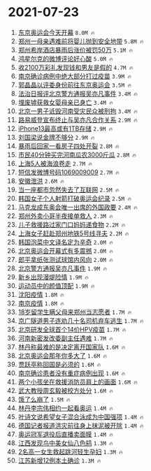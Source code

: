 # 2021-07-23

1. [东京奥运会今天开幕](https://s.weibo.com/weibo?q=%23%E4%B8%9C%E4%BA%AC%E5%A5%A5%E8%BF%90%E4%BC%9A%E4%BB%8A%E5%A4%A9%E5%BC%80%E5%B9%95%23&Refer=top) `8.0M 🔥`
1. [郑州一母亲遇难前将婴儿抛到安全地带](https://s.weibo.com/weibo?q=%23%E9%83%91%E5%B7%9E%E4%B8%80%E6%AF%8D%E4%BA%B2%E9%81%87%E9%9A%BE%E5%89%8D%E5%B0%86%E5%A9%B4%E5%84%BF%E6%8A%9B%E5%88%B0%E5%AE%89%E5%85%A8%E5%9C%B0%E5%B8%A6%23&Refer=top) `5.8M 🔥`
1. [郑州希岸酒店暴雨后涨价被罚50万](https://s.weibo.com/weibo?q=%23%E9%83%91%E5%B7%9E%E5%B8%8C%E5%B2%B8%E9%85%92%E5%BA%97%E6%9A%B4%E9%9B%A8%E5%90%8E%E6%B6%A8%E4%BB%B7%E8%A2%AB%E7%BD%9A50%E4%B8%87%23&Refer=top) `5.1M 🔥`
1. [鸿星尔克的微博评论好心酸](https://s.weibo.com/weibo?q=%23%E9%B8%BF%E6%98%9F%E5%B0%94%E5%85%8B%E7%9A%84%E5%BE%AE%E5%8D%9A%E8%AF%84%E8%AE%BA%E5%A5%BD%E5%BF%83%E9%85%B8%23&Refer=top) `5.0M 🔥`
1. [收2100万彩礼发现钱和男友是假的](https://s.weibo.com/weibo?q=%23%E6%94%B62100%E4%B8%87%E5%BD%A9%E7%A4%BC%E5%8F%91%E7%8E%B0%E9%92%B1%E5%92%8C%E7%94%B7%E5%8F%8B%E6%98%AF%E5%81%87%E7%9A%84%23&Refer=top) `4.7M 🔥`
1. [南京确诊病例中绝大部分打过疫苗](https://s.weibo.com/weibo?q=%23%E5%8D%97%E4%BA%AC%E7%A1%AE%E8%AF%8A%E7%97%85%E4%BE%8B%E4%B8%AD%E7%BB%9D%E5%A4%A7%E9%83%A8%E5%88%86%E6%89%93%E8%BF%87%E7%96%AB%E8%8B%97%23&Refer=top) `3.9M 🔥`
1. [郭晶晶以评委身份前往东京奥运会](https://s.weibo.com/weibo?q=%23%E9%83%AD%E6%99%B6%E6%99%B6%E4%BB%A5%E8%AF%84%E5%A7%94%E8%BA%AB%E4%BB%BD%E5%89%8D%E5%BE%80%E4%B8%9C%E4%BA%AC%E5%A5%A5%E8%BF%90%E4%BC%9A%23&Refer=top) `3.5M 🔥`
1. [法治日报评北京警方通报吴亦凡事件](https://s.weibo.com/weibo?q=%23%E6%B3%95%E6%B2%BB%E6%97%A5%E6%8A%A5%E8%AF%84%E5%8C%97%E4%BA%AC%E8%AD%A6%E6%96%B9%E9%80%9A%E6%8A%A5%E5%90%B4%E4%BA%A6%E5%87%A1%E4%BA%8B%E4%BB%B6%23&Refer=top) `3.4M 🔥`
1. [埋废墟获救女婴母亲已身亡](https://s.weibo.com/weibo?q=%23%E5%9F%8B%E5%BA%9F%E5%A2%9F%E8%8E%B7%E6%95%91%E5%A5%B3%E5%A9%B4%E6%AF%8D%E4%BA%B2%E5%B7%B2%E8%BA%AB%E4%BA%A1%23&Refer=top) `3.4M 🔥`
1. [北京一男子诋毁河南受灾民众被刑拘](https://s.weibo.com/weibo?q=%23%E5%8C%97%E4%BA%AC%E4%B8%80%E7%94%B7%E5%AD%90%E8%AF%8B%E6%AF%81%E6%B2%B3%E5%8D%97%E5%8F%97%E7%81%BE%E6%B0%91%E4%BC%97%E8%A2%AB%E5%88%91%E6%8B%98%23&Refer=top) `3.4M 🔥`
1. [路易威登宣布终止与吴亦凡合作关系](https://s.weibo.com/weibo?q=%23%E8%B7%AF%E6%98%93%E5%A8%81%E7%99%BB%E5%AE%A3%E5%B8%83%E7%BB%88%E6%AD%A2%E4%B8%8E%E5%90%B4%E4%BA%A6%E5%87%A1%E5%90%88%E4%BD%9C%E5%85%B3%E7%B3%BB%23&Refer=top) `2.9M 🔥`
1. [iPhone13最高或有1TB存储](https://s.weibo.com/weibo?q=%23iPhone13%E6%9C%80%E9%AB%98%E6%88%96%E6%9C%891TB%E5%AD%98%E5%82%A8%23&Refer=top) `2.9M 🔥`
1. [刘国梁说金牌不够分](https://s.weibo.com/weibo?q=%23%E5%88%98%E5%9B%BD%E6%A2%81%E8%AF%B4%E9%87%91%E7%89%8C%E4%B8%8D%E5%A4%9F%E5%88%86%23&Refer=top) `2.9M 🔥`
1. [暴雨后回家一看房子四处开裂](https://s.weibo.com/weibo?q=%23%E6%9A%B4%E9%9B%A8%E5%90%8E%E5%9B%9E%E5%AE%B6%E4%B8%80%E7%9C%8B%E6%88%BF%E5%AD%90%E5%9B%9B%E5%A4%84%E5%BC%80%E8%A3%82%23&Refer=top) `2.8M 🔥`
1. [市民40分钟买完河南瓜农3000斤瓜](https://s.weibo.com/weibo?q=%23%E5%B8%82%E6%B0%9140%E5%88%86%E9%92%9F%E4%B9%B0%E5%AE%8C%E6%B2%B3%E5%8D%97%E7%93%9C%E5%86%9C3000%E6%96%A4%E7%93%9C%23&Refer=top) `2.8M 🔥`
1. [上海5人被海浪卷走](https://s.weibo.com/weibo?q=%23%E4%B8%8A%E6%B5%B75%E4%BA%BA%E8%A2%AB%E6%B5%B7%E6%B5%AA%E5%8D%B7%E8%B5%B0%23&Refer=top) `2.7M 🔥`
1. [短信发微博号码1069009009](https://s.weibo.com/weibo?q=%E7%9F%AD%E4%BF%A1%E5%8F%91%E5%BE%AE%E5%8D%9A%E5%8F%B7%E7%A0%811069009009&Refer=top) `2.7M 🔥`
1. [安徽泄洪](https://s.weibo.com/weibo?q=%23%E5%AE%89%E5%BE%BD%E6%B3%84%E6%B4%AA%23&Refer=top) `2.6M 🔥`
1. [当一座都市忽然失去了互联网](https://s.weibo.com/weibo?q=%23%E5%BD%93%E4%B8%80%E5%BA%A7%E9%83%BD%E5%B8%82%E5%BF%BD%E7%84%B6%E5%A4%B1%E5%8E%BB%E4%BA%86%E4%BA%92%E8%81%94%E7%BD%91%23&Refer=top) `2.5M 🔥`
1. [韩国女子个人射箭打破奥运会纪录](https://s.weibo.com/weibo?q=%23%E9%9F%A9%E5%9B%BD%E5%A5%B3%E5%AD%90%E4%B8%AA%E4%BA%BA%E5%B0%84%E7%AE%AD%E6%89%93%E7%A0%B4%E5%A5%A5%E8%BF%90%E4%BC%9A%E7%BA%AA%E5%BD%95%23&Refer=top) `2.5M 🔥`
1. [马克龙成东奥会唯一出席的外国政要](https://s.weibo.com/weibo?q=%23%E9%A9%AC%E5%85%8B%E9%BE%99%E6%88%90%E4%B8%9C%E5%A5%A5%E4%BC%9A%E5%94%AF%E4%B8%80%E5%87%BA%E5%B8%AD%E7%9A%84%E5%A4%96%E5%9B%BD%E6%94%BF%E8%A6%81%23&Refer=top) `2.4M 🔥`
1. [郑州外卖小哥半夜接单救人](https://s.weibo.com/weibo?q=%23%E9%83%91%E5%B7%9E%E5%A4%96%E5%8D%96%E5%B0%8F%E5%93%A5%E5%8D%8A%E5%A4%9C%E6%8E%A5%E5%8D%95%E6%95%91%E4%BA%BA%23&Refer=top) `2.3M 🔥`
1. [儿子救援路过家门口妈妈递食物](https://s.weibo.com/weibo?q=%23%E5%84%BF%E5%AD%90%E6%95%91%E6%8F%B4%E8%B7%AF%E8%BF%87%E5%AE%B6%E9%97%A8%E5%8F%A3%E5%A6%88%E5%A6%88%E9%80%92%E9%A3%9F%E7%89%A9%23&Refer=top) `2.2M 🔥`
1. [上海女子赶赴郑州地铁5号线寻夫](https://s.weibo.com/weibo?q=%23%E4%B8%8A%E6%B5%B7%E5%A5%B3%E5%AD%90%E8%B5%B6%E8%B5%B4%E9%83%91%E5%B7%9E%E5%9C%B0%E9%93%815%E5%8F%B7%E7%BA%BF%E5%AF%BB%E5%A4%AB%23&Refer=top) `2.2M 🔥`
1. [韩国泡菜中文译名定为辛奇](https://s.weibo.com/weibo?q=%23%E9%9F%A9%E5%9B%BD%E6%B3%A1%E8%8F%9C%E4%B8%AD%E6%96%87%E8%AF%91%E5%90%8D%E5%AE%9A%E4%B8%BA%E8%BE%9B%E5%A5%87%23&Refer=top) `2.0M 🔥`
1. [北京奥运会开幕式有多震撼](https://s.weibo.com/weibo?q=%23%E5%8C%97%E4%BA%AC%E5%A5%A5%E8%BF%90%E4%BC%9A%E5%BC%80%E5%B9%95%E5%BC%8F%E6%9C%89%E5%A4%9A%E9%9C%87%E6%92%BC%23&Refer=top) `2.0M 🔥`
1. [郎平拿纸张测试球馆内风向](https://s.weibo.com/weibo?q=%23%E9%83%8E%E5%B9%B3%E6%8B%BF%E7%BA%B8%E5%BC%A0%E6%B5%8B%E8%AF%95%E7%90%83%E9%A6%86%E5%86%85%E9%A3%8E%E5%90%91%23&Refer=top) `2.0M 🔥`
1. [北京警方通报吴亦凡事件](https://s.weibo.com/weibo?q=%23%E5%8C%97%E4%BA%AC%E8%AD%A6%E6%96%B9%E9%80%9A%E6%8A%A5%E5%90%B4%E4%BA%A6%E5%87%A1%E4%BA%8B%E4%BB%B6%23&Refer=top) `1.9M 🔥`
1. [新乡出现漫堤险情](https://s.weibo.com/weibo?q=%23%E6%96%B0%E4%B9%A1%E5%87%BA%E7%8E%B0%E6%BC%AB%E5%A0%A4%E9%99%A9%E6%83%85%23&Refer=top) `1.9M 🔥`
1. [运动员中的颜值顶配](https://s.weibo.com/weibo?q=%23%E8%BF%90%E5%8A%A8%E5%91%98%E4%B8%AD%E7%9A%84%E9%A2%9C%E5%80%BC%E9%A1%B6%E9%85%8D%23&Refer=top) `1.9M 🔥`
1. [沈阳疫情](https://s.weibo.com/weibo?q=%E6%B2%88%E9%98%B3%E7%96%AB%E6%83%85&Refer=top) `1.8M 🔥`
1. [南京疫情](https://s.weibo.com/weibo?q=%23%E5%8D%97%E4%BA%AC%E7%96%AB%E6%83%85%23&Refer=top) `1.8M 🔥`
1. [18岁留学生瞒父母来郑州当志愿者](https://s.weibo.com/weibo?q=%2318%E5%B2%81%E7%95%99%E5%AD%A6%E7%94%9F%E7%9E%92%E7%88%B6%E6%AF%8D%E6%9D%A5%E9%83%91%E5%B7%9E%E5%BD%93%E5%BF%97%E6%84%BF%E8%80%85%23&Refer=top) `1.7M 🔥`
1. [京广隧道男子连劝几十名司机弃车逃生](https://s.weibo.com/weibo?q=%23%E4%BA%AC%E5%B9%BF%E9%9A%A7%E9%81%93%E7%94%B7%E5%AD%90%E8%BF%9E%E5%8A%9D%E5%87%A0%E5%8D%81%E5%90%8D%E5%8F%B8%E6%9C%BA%E5%BC%83%E8%BD%A6%E9%80%83%E7%94%9F%23&Refer=top) `1.7M 🔥`
1. [北京研发全球首个14价HPV疫苗](https://s.weibo.com/weibo?q=%23%E5%8C%97%E4%BA%AC%E7%A0%94%E5%8F%91%E5%85%A8%E7%90%83%E9%A6%96%E4%B8%AA14%E4%BB%B7HPV%E7%96%AB%E8%8B%97%23&Refer=top) `1.7M 🔥`
1. [河南新密发改委副主任遇难](https://s.weibo.com/weibo?q=%23%E6%B2%B3%E5%8D%97%E6%96%B0%E5%AF%86%E5%8F%91%E6%94%B9%E5%A7%94%E5%89%AF%E4%B8%BB%E4%BB%BB%E9%81%87%E9%9A%BE%23&Refer=top) `1.7M 🔥`
1. [林丹称最难的是决定离开国家队](https://s.weibo.com/weibo?q=%23%E6%9E%97%E4%B8%B9%E7%A7%B0%E6%9C%80%E9%9A%BE%E7%9A%84%E6%98%AF%E5%86%B3%E5%AE%9A%E7%A6%BB%E5%BC%80%E5%9B%BD%E5%AE%B6%E9%98%9F%23&Refer=top) `1.6M 🔥`
1. [北京奥运会那年你多大了](https://s.weibo.com/weibo?q=%23%E5%8C%97%E4%BA%AC%E5%A5%A5%E8%BF%90%E4%BC%9A%E9%82%A3%E5%B9%B4%E4%BD%A0%E5%A4%9A%E5%A4%A7%E4%BA%86%23&Refer=top) `1.6M 🔥`
1. [贾跃亭称回国是必须的](https://s.weibo.com/weibo?q=%23%E8%B4%BE%E8%B7%83%E4%BA%AD%E7%A7%B0%E5%9B%9E%E5%9B%BD%E6%98%AF%E5%BF%85%E9%A1%BB%E7%9A%84%23&Refer=top) `1.6M 🔥`
1. [南京确诊患者没有重症病例出现](https://s.weibo.com/weibo?q=%23%E5%8D%97%E4%BA%AC%E7%A1%AE%E8%AF%8A%E6%82%A3%E8%80%85%E6%B2%A1%E6%9C%89%E9%87%8D%E7%97%87%E7%97%85%E4%BE%8B%E5%87%BA%E7%8E%B0%23&Refer=top) `1.6M 🔥`
1. [两个小孩坐在救援消防员肩上的画面](https://s.weibo.com/weibo?q=%23%E4%B8%A4%E4%B8%AA%E5%B0%8F%E5%AD%A9%E5%9D%90%E5%9C%A8%E6%95%91%E6%8F%B4%E6%B6%88%E9%98%B2%E5%91%98%E8%82%A9%E4%B8%8A%E7%9A%84%E7%94%BB%E9%9D%A2%23&Refer=top) `1.6M 🔥`
1. [武大教授周玄毅被校方处分](https://s.weibo.com/weibo?q=%23%E6%AD%A6%E5%A4%A7%E6%95%99%E6%8E%88%E5%91%A8%E7%8E%84%E6%AF%85%E8%A2%AB%E6%A0%A1%E6%96%B9%E5%A4%84%E5%88%86%23&Refer=top) `1.6M 🔥`
1. [饿了么崩了](https://s.weibo.com/weibo?q=%E9%A5%BF%E4%BA%86%E4%B9%88%E5%B4%A9%E4%BA%86&Refer=top) `1.5M 🔥`
1. [林丹李宗伟相约一起看奥运](https://s.weibo.com/weibo?q=%23%E6%9E%97%E4%B8%B9%E6%9D%8E%E5%AE%97%E4%BC%9F%E7%9B%B8%E7%BA%A6%E4%B8%80%E8%B5%B7%E7%9C%8B%E5%A5%A5%E8%BF%90%23&Refer=top) `1.4M 🔥`
1. [叶诗文说希望女子混合泳成为中国强项](https://s.weibo.com/weibo?q=%23%E5%8F%B6%E8%AF%97%E6%96%87%E8%AF%B4%E5%B8%8C%E6%9C%9B%E5%A5%B3%E5%AD%90%E6%B7%B7%E5%90%88%E6%B3%B3%E6%88%90%E4%B8%BA%E4%B8%AD%E5%9B%BD%E5%BC%BA%E9%A1%B9%23&Refer=top) `1.4M 🔥`
1. [德国记者报道洪灾前往身上抹泥被开除](https://s.weibo.com/weibo?q=%23%E5%BE%B7%E5%9B%BD%E8%AE%B0%E8%80%85%E6%8A%A5%E9%81%93%E6%B4%AA%E7%81%BE%E5%89%8D%E5%BE%80%E8%BA%AB%E4%B8%8A%E6%8A%B9%E6%B3%A5%E8%A2%AB%E5%BC%80%E9%99%A4%23&Refer=top) `1.4M 🔥`
1. [奥运冠军退役后直播卖面膜](https://s.weibo.com/weibo?q=%23%E5%A5%A5%E8%BF%90%E5%86%A0%E5%86%9B%E9%80%80%E5%BD%B9%E5%90%8E%E7%9B%B4%E6%92%AD%E5%8D%96%E9%9D%A2%E8%86%9C%23&Refer=top) `1.4M 🔥`
1. [江西发现鸟中美女仙八色鸫](https://s.weibo.com/weibo?q=%23%E6%B1%9F%E8%A5%BF%E5%8F%91%E7%8E%B0%E9%B8%9F%E4%B8%AD%E7%BE%8E%E5%A5%B3%E4%BB%99%E5%85%AB%E8%89%B2%E9%B8%AB%23&Refer=top) `1.3M 🔥`
1. [2名高一女生救起跳河轻生孕妇](https://s.weibo.com/weibo?q=%232%E5%90%8D%E9%AB%98%E4%B8%80%E5%A5%B3%E7%94%9F%E6%95%91%E8%B5%B7%E8%B7%B3%E6%B2%B3%E8%BD%BB%E7%94%9F%E5%AD%95%E5%A6%87%23&Refer=top) `1.3M 🔥`
1. [江苏新增12例本土确诊](https://s.weibo.com/weibo?q=%23%E6%B1%9F%E8%8B%8F%E6%96%B0%E5%A2%9E12%E4%BE%8B%E6%9C%AC%E5%9C%9F%E7%A1%AE%E8%AF%8A%23&Refer=top) `1.3M 🔥`
